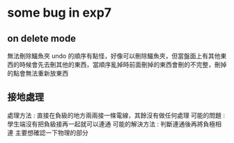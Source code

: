 # some bug in exp7

## on delete mode
無法刪除鱷魚夾
undo 的順序有點怪，好像可以刪除鱷魚夾，但當盤面上有其他東西的時候會先去刪其他的東西，當順序亂掉時前面刪掉的東西會刪的不完整，刪掉的點會無法重新放東西

## 接地處理
處理方法 : 直接在負級的地方兩兩接一條電線，其餘沒有做任何處理
可能的問題 : 學生端沒有把負級接再一起就可以連通
可能的解決方法 : 判斷連通後再將負極相連
主要想確認一下物理的部分
